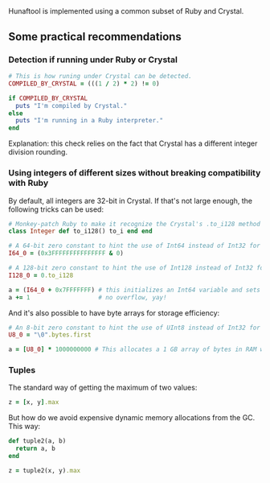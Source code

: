 ## 

Hunaftool is implemented using a common subset of Ruby and Crystal.

## Some practical recommendations

### Detection if running under Ruby or Crystal

```Ruby
# This is how runing under Crystal can be detected.
COMPILED_BY_CRYSTAL = (((1 / 2) * 2) != 0)

if COMPILED_BY_CRYSTAL
  puts "I'm compiled by Crystal."
else
  puts "I'm running in a Ruby interpreter."
end
```

Explanation: this check relies on the fact that Crystal has a different integer division rounding.

### Using integers of different sizes without breaking compatibility with Ruby

By default, all integers are 32-bit in Crystal. If that's not large enough, the following
tricks can be used:

```Ruby
# Monkey-patch Ruby to make it recognize the Crystal's .to_i128 method
class Integer def to_i128() to_i end end

# A 64-bit zero constant to hint the use of Int64 instead of Int32 for Crystal
I64_0 = (0x3FFFFFFFFFFFFFFF & 0)

# A 128-bit zero constant to hint the use of Int128 instead of Int32 for Crystal
I128_0 = 0.to_i128

a = (I64_0 + 0x7FFFFFFF) # this initializes an Int64 variable and sets it to 0x7FFFFFFF
a += 1                   # no overflow, yay!
```

And it's also possible to have byte arrays for storage efficiency:

```Ruby
# An 8-bit zero constant to hint the use of UInt8 instead of Int32 for Crystal
U8_0 = "\0".bytes.first

a = [U8_0] * 1000000000 # This allocates a 1 GB array of bytes in RAM without wastage
```

### Tuples

The standard way of getting the maximum of two values:

```Ruby
z = [x, y].max
```

But how do we avoid expensive dynamic memory allocations from the GC. This way:

```Ruby
def tuple2(a, b)
  return a, b
end

z = tuple2(x, y).max
```
